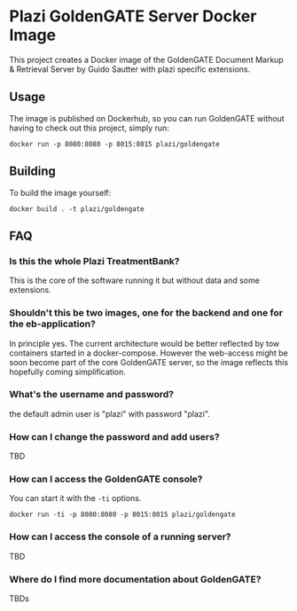 # Plazi GoldenGATE Server Docker Image

This project creates a Docker image of the GoldenGATE Document Markup & Retrieval Server by Guido Sautter with plazi specific extensions.

## Usage

The image is published on Dockerhub, so you can run GoldenGATE without having to check out this project, simply run:

    docker run -p 8080:8080 -p 8015:8015 plazi/goldengate

## Building 

To build the image yourself:

    docker build . -t plazi/goldengate

## FAQ

### Is this the whole Plazi TreatmentBank?

This is the core of the software running it but without data and some extensions.

### Shouldn't this be two images, one for the backend and one for the eb-application?

In principle yes. The current architecture would be better reflected by tow containers started in a docker-compose. However
the web-access might be soon become part of the core GoldenGATE server, so the image reflects this hopefully coming 
simplification.

### What's the username and password?

the default admin user is "plazi" with password "plazi".

### How can I change the password and add users?

TBD

### How can I access the GoldenGATE console?

You can start it with the `-ti` options.

    docker run -ti -p 8080:8080 -p 8015:8015 plazi/goldengate

### How can I access the console of a running server?

TBD

### Where do I find more documentation about GoldenGATE?

TBDs
